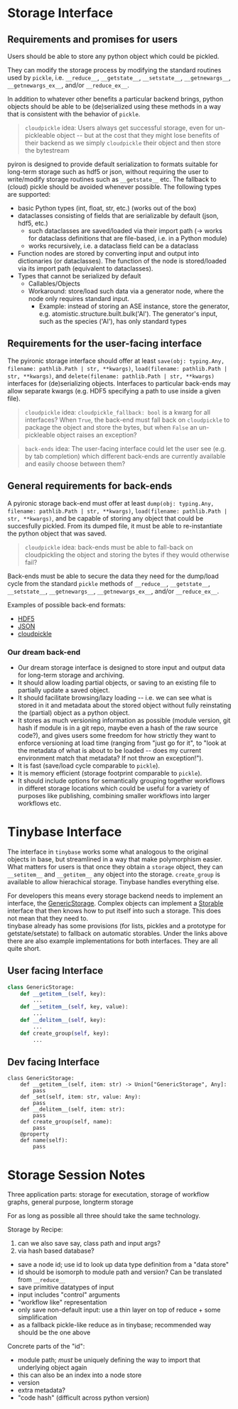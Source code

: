 # Storage Interface 

## Requirements and promises for users

Users should be able to store any python object which could be pickled.

They can modify the storage process by modifying the standard routines used by `pickle`, i.e. `__reduce__`, `__getstate__`, `__setstate__`, `__getnewargs__`, `__getnewargs_ex__`, and/or `__reduce_ex__`.

In addition to whatever other benefits a particular backend brings, python objects should be able to be (de)serialized using these methods in a way that is consistent with the behavior of `pickle`.

> `cloudpickle` idea: Users always get successful storage, even for un-pickleable object -- but at the cost that they might lose benefits of their backend as we simply `cloudpickle` their object and then store the bytestream

pyiron is designed to provide default serialization to formats suitable for long-term storage such as hdf5 or json, without requiring the user to write/modify storage routines such as `__getstate__` etc. The fallback to (cloud) pickle should be avoided whenever possible. The following types are supported:

- basic Python types (int, float, str, etc.) (works out of the box)
- dataclasses consisting of fields that are serializable by default (json, hdf5, etc.)
  - such dataclasses are saved/loaded via their import path (-> works for dataclass definitions that are file-based, i.e. in a Python module)
  - works recursively, i.e. a dataclass field can be a dataclass
- Function nodes are stored by converting input and output into dictionaries (or dataclasses). The function of the node is stored/loaded via its import path (equivalent to dataclasses).
- Types that cannot be serialized by default
  - Callables/Objects
  - Workaround: store/load such data via a generator node, where the node only requires standard input.
    - Example: instead of storing an ASE instance, store the generator, e.g. atomistic.structure.built.bulk('Al'). The generator's input, such as the species ('Al'), has only standard types        

## Requirements for the user-facing interface

The pyironic storage interface should offer at least `save(obj: typing.Any, filename: pathlib.Path | str, **kwargs)`, `load(filename: pathlib.Path | str, **kwargs)`, and `delete(filename: pathlib.Path | str, **kwargs)` interfaces for (de)serializing objects.
Interfaces to particular back-ends may allow separate kwargs (e.g. HDF5 specifying a path to use inside a given file).

> `cloudpickle` idea: `cloudpickle_fallback: bool` is a kwarg for all interfaces? When `True`, the back-end must fall back on `cloudpickle` to package the object and store the bytes, but when `False` an un-pickleable object raises an exception?

> `back-ends` idea: The user-facing interface could let the user see (e.g. by tab completion) which different back-ends are currently available and easily choose between them?

## General requirements for back-ends

A pyironic storage back-end must offer at least `dump(obj: typing.Any, filename: pathlib.Path | str, **kwargs)`, `load(filename: pathlib.Path | str, **kwargs)`, and be capable of storing any object that could be succesfully pickled.
From its dumped file, it must be able to re-instantiate the python object that was saved.

> `cloudpickle` idea: back-ends must be able to fall-back on cloudpickling the object and storing the bytes if they would otherwise fail?

Back-ends must be able to secure the data they need for the dump/load cycle from the standard `pickle` methods of `__reduce__`, `__getstate__`, `__setstate__`, `__getnewargs__`, `__getnewargs_ex__`, and/or `__reduce_ex__`.

Examples of possible back-end formats:

- [HDF5](url_for_hdf)
- [JSON](url_for_json)
- [cloudpickle](url_for_cloudpickle)
  
### Our dream back-end

- Our dream storage interface is designed to store input and output data for long-term storage and archiving.
- It should allow loading partial objects, or saving to an existing file to partially update a saved object.
- It should facilitate browsing/lazy loading -- i.e. we can see what is stored in it and metadata about the stored object without fully reinstating the (partial) object as a python object.
- It stores as much versioning information as possible (module version, git hash if module is in a git repo, maybe even a hash of the raw source code?), and gives users some freedom for how strictly they want to enforce versioning at load time (ranging from "just go for it", to "look at the metadata of what is about to be loaded -- does my current environment match that metadata? If not throw an exception!").
- It is fast (save/load cycle comparable to `pickle`).
- It is memory efficient (storage footprint comparable to `pickle`).
- It should include options for semantically grouping together workflows in differet storage locations which could be useful for a variety of purposes like publishing, combining smaller workflows into larger workflows etc.


# Tinybase Interface

The interface in `tinybase` works some what analogous to the original objects in base, but streamlined in a way that make polymorphism easier.
What matters for users is that once they obtain a `storage` object, they can `__setitem__` and `__getitem__` any object into the storage.
`create_group` is available to allow hierachical storage.
Tinybase handles everything else.

For developers this means every storage backend needs to implement an interface, the [GenericStorage](https://github.com/pyiron/pyiron_contrib/blob/53907adaf1070a6112a8d3697dc180d8cdacb22a/pyiron_contrib/tinybase/storage.py#L15).
Complex objects can implement a [Storable](https://github.com/pyiron/pyiron_contrib/blob/53907adaf1070a6112a8d3697dc180d8cdacb22a/pyiron_contrib/tinybase/storage.py#L373) interface that then knows how to put itself into such a storage.
This does not mean that they need to.  
tinybase already has some provisions (for lists, pickles and a prototype for getstate/setstate) to fallback on automatic storables.
Under the links above there are also example implementations for both interfaces.
They are all quite short.

## User facing Interface

```python
class GenericStorage:
    def __getitem__(self, key):
        ...
    def __setitem__(self, key, value):
        ...
    def __delitem__(self, key):
        ...
    def create_group(self, key):
        ...
```

## Dev facing Interface

```
class GenericStorage:
    def __getitem__(self, item: str) -> Union["GenericStorage", Any]:
        pass
    def _set(self, item: str, value: Any):
        pass
    def __delitem__(self, item: str):
        pass
    def create_group(self, name):
        pass
    @property
    def name(self):
        pass
```


# Storage Session Notes

Three application parts: storage for executation, storage of workflow graphs, general purpose, longterm storage

For as long as possible all three should take the same technology.

Storage by Recipe:
1. can we also save say, class path and input args?
2. via hash based database?
  - save a node id; use id to look up data type definition from a "data store"
  - id should be isomorph to module path and version?  Can be translated from `__reduce__`
  - save primitive datatypes of input
  - input includes "control" arguments
  - "workflow like" representation
  - only save non-default input: use a thin layer on top of reduce + some simplification
  - as a fallback pickle-like reduce as in tinybase; recommended way should be the one above

Concrete parts of the "id":
  - module path; *must* be uniquely defining the way to import that underlying object again
  - this can also be an index into a node store
  - version
  - extra metadata?
  - "code hash" (difficult across python version)
